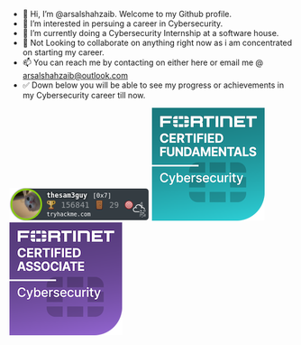 - 👋 Hi, I’m @arsalshahzaib. Welcome to my Github profile.
- 👀 I’m interested in persuing a career in Cybersecurity.
- 🌱 I’m currently doing a Cybersecurity Internship at a software house.
- 💞️ Not Looking to collaborate on anything right now as i am concentrated on starting my career.
- 📫 You can reach me by contacting on either here or email me @ arsalshahzaib@outlook.com
- ✅ Down below you will be able to see my progress or achievements in my Cybersecurity career till now.

<img src="/imgs/thesam3guy.png" alt="TryHackMe">
<img src="/imgs/fortinet-certified-fundamentals-cybersecurity.png" alt="Fortinet Certified Fundamentals Cybersecurity">
<img src="/imgs/fortinet-certified-associate-cybersecurity.1.png" alt="Fortinet Certified Associate Cybersecurity">

<!---
arsalshahzaib/arsalshahzaib is a ✨ special ✨ repository because its `README.md` (this file) appears on your GitHub profile.
You can click the Preview link to take a look at your changes.
--->
